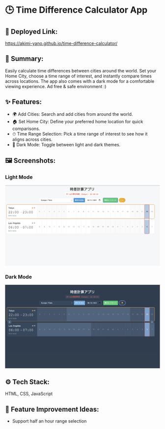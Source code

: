 # 🕒 Time Difference Calculator App

## 🚀 Deployed Link:
https://akimi-yano.github.io/time-difference-calculator/

## 🌱 Summary:
Easily calculate time differences between cities around the world.
Set your Home City, choose a time range of interest, and instantly compare times across locations.
The app also comes with a dark mode for a comfortable viewing experience.
Ad free & safe environment :)

## ✨ Features:
- 🌍 Add Cities: Search and add cities from around the world.
- 🏠 Set Home City: Define your preferred home location for quick comparisons.
- ⏱ Time Range Selection: Pick a time range of interest to see how it aligns across cities.
- 🌙 Dark Mode: Toggle between light and dark themes.

## 🖼 Screenshots:

### Light Mode
![](./thumbnail_light_mode.png?raw=true)

### Dark Mode
![](./thumbnail_dark_mode.png?raw=true)

## ⚙️ Tech Stack:
HTML, CSS, JavaScript

## 📌 Feature Improvement Ideas:
- Support half an hour range selection